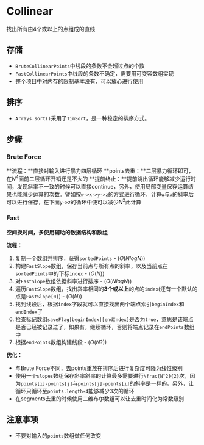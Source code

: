 # Collinear
找出所有由4个或以上的点组成的直线

## 存储
 - `BruteCollinearPoints`中线段的条数不会超过点的个数
 - `FastCollinearPoints`中线段的条数不确定，需要用可变容数组实现
 - 整个项目中对内存的限制基本没有，可以放心进行使用

## 排序
 - `Arrays.sort()`采用了`TimSort`，是一种稳定的排序方式。

## 步骤
### Brute Force

**流程：**直接对输入进行暴力四层循环
**points去重：**二层暴力循环即可，在$N^4$面前二层循环开销还是不大的
**提前终止：**提前跳出循环能够减少运行时间，发现斜率不一致的时候可以直接continue，另外，使用局部变量保存运算结果也能减少运算的次数。譬如按`w->x->y->z`的方式进行循环，计算`w`与`x`的斜率后可以进行保存，在下面`y->z`的循环中便可以减少$N^2$此计算

### Fast

**空间换时间，多使用辅助的数据结构和数组**

**流程：**

1. 复制一个数组并排序，获得`sortedPoints` - ($O(NlogN)$)
2. 构建`FastSlope`数组，保存当前点与所有点的斜率，以及当前点在`sortedPoints`中的下标`index` - ($O(N)$)
3. 对`FastSlope`数组依据斜率进行排序 - ($O(NlogN)$)
4. 遍历`FastSlope`数组，找出斜率相同的**3个或以上**的点的`index`(还有一个默认的点是`FastSlope[0]`) - ($O(N)$)
5. 找到线段后，根据`index`字段就可以直接找出两个端点索引`beginIndex`和`endIndex`了
6. 检查标记数组`saveFlag[beginIndex][endIndex]`是否为`true`，意思是该端点是否已经被记录过了，如果有，继续循环，否则将端点记录在`endPoints`数组中
7. 根据`endPoints`数组构建线段 - ($O(N?)$)

**优化：**
 - 与Brute Force不同，去points重放在排序后进行复杂度可降为线性级别
 - 使用一个`slopes`数组保存斜率斜率的计算最多需要进行`\frac{N^2}{2}`次，因为`points[i]-points[j]`与`points[j]-points[i]`的斜率是一样的。另外，让循环只循环至`points.length-4`能够减少3次的循环
 - 在segments去重的时候使用二维布尔数组可以让去重时间化为常数级别

## 注意事项
 - 不要对输入的`points`数组做任何改变